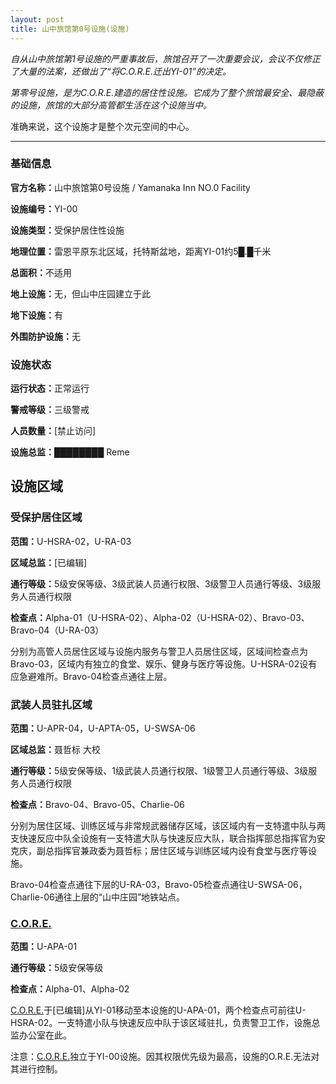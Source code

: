 ```yaml
---
layout: post
title: 山中旅馆第0号设施(设施)
---
```



<p><em>自从山中旅馆第1号设施的严重事故后，旅馆召开了一次重要会议，会议不仅修正了大量的法案，还做出了“将C.O.R.E.迁出YI-01”的决定。</em></p><p><em>第零号设施，是为C.O.R.E.建造的居住性设施。它成为了整个旅馆最安全、最隐蔽的设施，旅馆的大部分高管都生活在这个设施当中。</em></p><p>准确来说，这个设施才是整个次元空间的中心。</p><hr><h3>基础信息</h3><p><strong>官方名称：</strong>山中旅馆第0号设施 / Yamanaka Inn NO.0 Facility</p><p><strong>设施编号：</strong>YI-00</p><p><strong>设施类型：</strong>受保护居住性设施</p><p><strong>地理位置：</strong>雷恩平原东北区域，托特斯盆地，距离YI-01约5█.█千米</p><p><strong>总面积：</strong>不适用</p><p><strong>地上设施：</strong>无，但山中庄园建立于此</p><p><strong>地下设施：</strong>有</p><p><strong>外围防护设施：</strong>无</p><h3>设施状态</h3><p><strong>运行状态：</strong>正常运行</p><p><strong>警戒等级：</strong>三级警戒</p><p><strong>人员数量：</strong>[禁止访问]</p><p><strong>设施总监：</strong>████████ Reme</p><h2>设施区域</h2><h3>受保护居住区域</h3><p><strong>范围：</strong>U-HSRA-02，U-RA-03</p><p><strong>区域总监：</strong>[已编辑]</p><p><strong>通行等级：</strong>5级安保等级、3级武装人员通行权限、3级警卫人员通行等级、3级服务人员通行权限</p><p><strong>检查点：</strong>Alpha-01（U-HSRA-02）、Alpha-02（U-HSRA-02）、Bravo-03、Bravo-04（U-RA-03）</p><p>分别为高管人员居住区域与设施内服务与警卫人员居住区域，区域间检查点为Bravo-03，区域内有独立的食堂、娱乐、健身与医疗等设施。U-HSRA-02设有应急避难所。Bravo-04检查点通往上层。</p><h3>武装人员驻扎区域</h3><p><strong>范围：</strong>U-APR-04，U-APTA-05，U-SWSA-06</p><p><strong>区域总监：</strong>聂哲标 大校</p><p><strong>通行等级：</strong>5级安保等级、1级武装人员通行权限、1级警卫人员通行等级、3级服务人员通行权限</p><p><strong>检查点：</strong>Bravo-04、Bravo-05、Charlie-06</p><p>分别为居住区域、训练区域与非常规武器储存区域，该区域内有一支特遣中队与两支快速反应中队全设施有一支特遣大队与快速反应大队，联合指挥部总指挥官为安克庆，副总指挥官兼政委为聂哲标；居住区域与训练区域内设有食堂与医疗等设施。</p><p>Bravo-04检查点通往下层的U-RA-03，Bravo-05检查点通往U-SWSA-06，Charlie-06通往上层的“山中庄园”地铁站点。</p><h3><a href="/index.php/item/yi-core.html">C.O.R.E.</a></h3><p><strong>范围：</strong>U-APA-01</p><p><strong>通行等级：</strong>5级安保等级</p><p><strong>检查点：</strong>Alpha-01、Alpha-02</p><p><a href="/index.php/item/yi-core.html">C.O.R.E.</a>于[已编辑]从YI-01移动至本设施的U-APA-01，两个检查点可前往U-HSRA-02。一支特遣小队与快速反应中队于该区域驻扎，负责警卫工作，设施总监办公室在此。</p><p>注意：<a href="/index.php/item/yi-core.html">C.O.R.E.</a>独立于YI-00设施。因其权限优先级为最高，设施的O.R.E.无法对其进行控制。</p>
